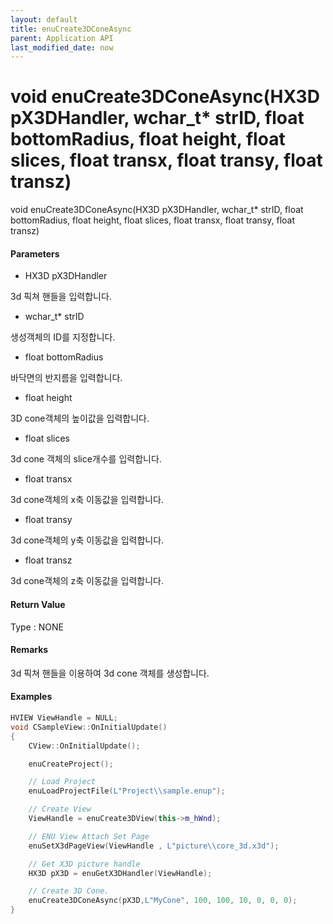 ```yaml
---
layout: default
title: enuCreate3DConeAsync
parent: Application API
last_modified_date: now
---
```

# void enuCreate3DConeAsync\(HX3D pX3DHandler, wchar\_t\* strID, float bottomRadius, float height, float slices, float transx, float transy, float transz\)

void enuCreate3DConeAsync\(HX3D pX3DHandler, wchar\_t\* strID, float bottomRadius, float height, float slices, float transx, float transy, float transz\)

#### Parameters

* HX3D pX3DHandler

3d 픽쳐 핸들을 입력합니다.

* wchar\_t\* strID

생성객체의 ID를 지정합니다.

* float bottomRadius

바닥면의 반지름을 입력합니다.

* float height

3D cone객체의 높이값을 입력합니다.

* float slices

3d cone 객체의 slice개수를 입력합니다.

* float transx

3d cone객체의 x축 이동값을 입력합니다.

* float transy

3d cone객체의 y축 이동값을 입력합니다.

* float transz

3d cone객체의 z축 이동값을 입력합니다.

#### Return Value

Type : NONE

#### Remarks

3d 픽쳐 핸들을 이용하여 3d cone 객체를 생성합니다.

#### Examples

```cpp
HVIEW ViewHandle = NULL; 
void CSampleView::OnInitialUpdate() 
{ 
    CView::OnInitialUpdate(); 

    enuCreateProject(); 

    // Load Project
    enuLoadProjectFile(L"Project\\sample.enup"); 

    // Create View
    ViewHandle = enuCreate3DView(this->m_hWnd); 

    // ENU View Attach Set Page 
    enuSetX3dPageView(ViewHandle , L"picture\\core_3d.x3d");

    // Get X3D picture handle
    HX3D pX3D = enuGetX3DHandler(ViewHandle);     

    // Create 3D Cone.
    enuCreate3DConeAsync(pX3D,L"MyCone", 100, 100, 10, 0, 0, 0);        // 비동기식 호출    
}
```



